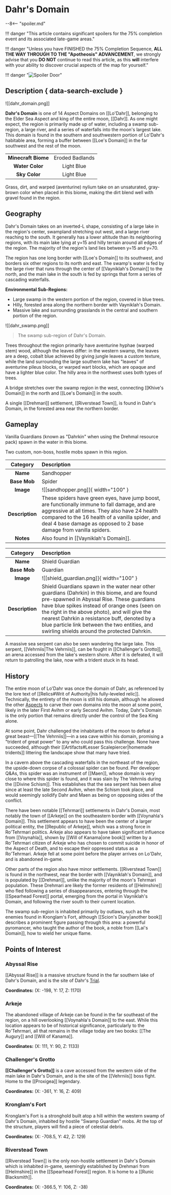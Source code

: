 # Dahr's Domain

--8<-- "spoiler.md"

!!! danger "This article contains significant spoilers for the 75% completion event and its associated late-game areas."

!!! danger "Unless you have FINISHED the 75% Completion Sequence, **ALL THE WAY THROUGH TO THE "Apotheosis" ADVANCEMENT**, we strongly advise that you **DO NOT** continue to read this article, as this **will** interfere with your ability to discover crucial aspects of the map for yourself."

!!! danger "![Spoiler Door](/assets/img/spoiler_door.png)"

## Description { data-search-exclude }

![[dahr_domain.png]]

**Dahr's Domain** is one of 14 Aspect Domains on [[Lo'Dahr]], belonging to the Elder Sea Aspect and king of the entire moon, [[Dahr]]. As one might expect, the region is primarily made up of water, including a swamp sub-region, a large river, and a series of waterfalls into the moon's largest lake. This domain is found in the southern and southwestern portion of Lo'Dahr's habitable area, forming a buffer between [[Loe's Domain]] in the far southwest and the rest of the moon. 

|                  |                   |
|:----------------:|:-----------------:|
| **Minecraft Biome**  | Eroded Badlands  |
| **Water Color**      | Light Blue    |
| **Sky Color**        | Light Blue     |

Grass, dirt, and warped (aventurine) nylium take on an unsaturated, gray-brown color when placed in this biome, making the dirt blend well with gravel found in the region. 

## Geography

Dahr's Domain takes on an inverted-L shape, consisting of a large lake in the region's center, swampland stretching out west, and a large river reaching to the south. It generally has a lower altitude than its neighboring regions, with its main lake lying at y=15 and hilly terrain around all edges of the region. The majority of the region's land lies between y=15 and y=70.

The region has one long border with [[Loe's Domain]] to its southwest, and borders six other regions to its north and east. The swamp's water is fed by the large river that runs through the center of [[Vayniklah's Domain]] to the north, and the main lake in the south is fed by springs that form a series of cascading waterfalls.

**Environmental Sub-Regions:** 

- Large swamp in the western portion of the region, covered in blue trees. <br>
- Hilly, forested area along the northern border with Vayniklah's Domain. <br>
- Massive lake and surrounding grasslands in the central and southern portion of the region.

![[dahr_swamp.png]]
> The swamp sub-region of Dahr's Domain.

Trees throughout the region primarily have aventurine hyphae (warped stem) wood, although the leaves differ: in the western swamp, the leaves are a deep, cobalt blue achieved by giving jungle leaves a custom texture, while the land surrounding the large southern lake has "leaves" of aventurine pileus blocks, or warped wart blocks, which are opaque and have a lighter blue color. The hilly area in the northwest uses both types of trees.

A bridge stretches over the swamp region in the west, connecting [[Khive's Domain]] in the north and [[Loe's Domain]] in the south.

A single [[Drehmari]] settlement, [[Riverstead Town]], is found in Dahr's Domain, in the forested area near the northern border.

## Gameplay

Vanilla Guardians (known as "Dahrkin" when using the Drehmal resource pack) spawn in the water in this biome.

Two custom, non-boss, hostile mobs spawn in this region.

| Category   | Description                                    |
|:----------:|:-----------------------------------------------|
| **Name**   | Sandhopper                                       |
| **Base Mob** | Spider                                      |
| **Image**  | ![[sandhopper.png]]{ width="100" }  |
| **Description** | These spiders have green eyes, have jump boost, are functionally immune to fall damage, and are aggressive at all times. They also have 24 health compared to the 16 health of a vanilla spider, and deal 4 base damage as opposed to 2 base damage from vanilla spiders. |
| **Notes**  | Also found in [[Vayniklah's Domain]]. |

| Category   | Description                                    |
|:----------:|:-----------------------------------------------|
| **Name**   | Shield Guardian                                       |
| **Base Mob** | Guardian                                      |
| **Image**  | ![[shield_guardian.png]]{ width="100" }  |
| **Description** | Shield Guardians spawn in the water near other guardians (Dahrkin) in this biome, and are found pre-spawned in Abyssal Rise. These guardians have blue spikes instead of orange ones (seen on the right in the above photo), and will give the nearest Dahrkin a resistance buff, denoted by a blue particle link between the two entities, and swirling shields around the protected Dahrkin. |

A massive sea serpent can also be seen wandering the large lake. This serpent, [[Vehrniis|The Vehrniis]], can be fought in [[Challenger's Grotto]], an arena accessed from the lake's western shore. After it is defeated, it will return to patrolling the lake, now with a trident stuck in its head.

## History

The entire moon of Lo'Dahr was once the domain of Dahr, as referenced by the lore text of [[Relics#Writ of Authority|his fully-leveled relic]]. Technically, the entirety of the moon is still his domain, although he allowed the other [Aspects](/Lore/Higher_Beings/Aspects/) to carve their own domains into the moon at some point, likely in the later First Avihm or early Second Avihm. Today, Dahr's Domain is the only portion that remains directly under the control of the Sea King alone.

At some point, Dahr challenged the inhabitants of the moon to defeat a great beast—[[The Vehrniis]]—in a sea cave within his domain, promising a "trident of great power" to any who could pass this challenge. None have succeeded, although their [[Artifacts#Lesser Scalepiercer|homemade tridents]] littering the landscape show that many have tried.

In a cavern above the cascading waterfalls in the northeast of the region, the upside-down corpse of a colossal spider can be found. Per developer Q&As, this spider was an instrument of [[Maen]], whose domain is very close to where this spider is found, and it was slain by The Vehrniis during the [[Divine Schism]]. This establishes that the sea serpent has been alive since at least the late Second Avihm, when the Schism took place, and would seemingly solidify Dahr and Maen as being on opposing sides of the conflict.

There have been notable [[Tehrmari]] settlements in Dahr's Domain, most notably the town of [[Arkeje]] on the southeastern border with [[Voynahla's Domain]]. This settlement appears to have been the center of a larger political entity, the [[Republic of Arkeje]], which was a strong force in Ro'Tehrmari politics. Arkeje also appears to have taken significant influence from [[Voynahla]], shown by [[Will of Kanama|one book]] written by a Ro'Tehrmari citizen of Arkeje who has chosen to commit suicide in honor of the Aspect of Death, and to escape their oppressed status as a Ro'Tehrmari. Arkeje fell at some point before the player arrives on Lo'Dahr, and is abandoned in-game.

Other parts of the region also have minor settlements. [[Riverstead Town]] is found in the northwest, near the border with [[Vayniklah's Domain]], and is populated by [[Drehmari]], unlike the majority of the moon's Tehrmari population. These Drehmari are likely the former residents of [[Helmshire]] who fled following a series of disappearances, entering through the [[Spearhead Forest]] portal, emerging from the portal in Vayniklah's Domain, and following the river south to their current location.

The swamp sub-region is inhabited primarily by outlaws, such as the enemies found in Kronglam's Fort, although [[Scion's Diary|another book]] describes a prominent figure passing through this area: a powerful pyromancer, who taught the author of the book, a noble from [[Lai's Domain]], how to wield her unique flame.

## Points of Interest

### Abyssal Rise

[[Abyssal Rise]] is a massive structure found in the far southern lake of Dahr's Domain, and is the site of Dahr's [Trial](/World/Post-75_Area/Points_of_Interest/Trials/).

**Coordinates:** (X: -198, Y: 17, Z: 1170)

### Arkeje

The abandoned village of Arkeje can be found in the far southeast of the region, on a hill overlooking [[Voynahla's Domain]] to the east. While this location appears to be of historical significance, particularly to the Ro'Tehrmari, all that remains in the village today are two books: [[The Augury]] and [[Will of Kanama]].

**Coordinates:** (X: 111, Y: 90, Z: 1133)

### Challenger's Grotto

**[[Challenger's Grotto]]** is a cave accessed from the western side of the main lake in Dahr's Domain, and is the site of the [[Vehrniis]] boss fight. Home to the [[Proxigea]] legendary.

**Coordinates:** (X: -361, Y: 16, Z: 409)

### Kronglam's Fort

Kronglam's Fort is a stronghold built atop a hill within the western swamp of Dahr's Domain, inhabited by hostile "Swamp Guardian" mobs. At the top of the structure, players will find a piece of celestial debris.

**Coordinates:** (X: -708.5, Y: 42, Z: 129)

### Riverstead Town

[[Riverstead Town]] is the only non-hostile settlement in Dahr's Domain which is inhabited in-game, seemingly established by Drehmari from [[Helmshire]] in the [[Spearhead Forest]] region. It is home to a [[Runic Blacksmith]].

**Coordinates:** (X: -366.5, Y: 106, Z: -38)

